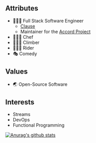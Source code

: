 ## Attributes
- 👩🏻‍💻 Full Stack Software Engineer
  - [Clause][clause]
  - Maintainer for the [Accord Project][ap]
- 👩🏻‍🍳 Chef
- 🧗🏻‍♀️ Climber
- 🚴🏻‍♀️ Rider
- 🎭 Comedy

## Values
- 🌏 Open-Source Software

## Interests
- Streams
- DevOps
- Functional Programming

[![Anurag's github stats](https://github-readme-stats.vercel.app/api?username=irmerk)](https://github.com/irmerk/github-readme-stats)

[ap]: https://github.com/accordproject
[clause]: http://www.clause.io/
